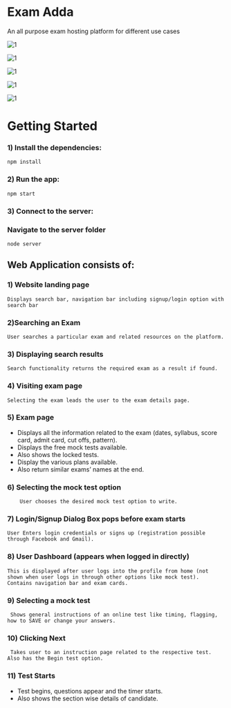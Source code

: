 # Exam Adda

An all purpose exam hosting platform for different use cases

![1](./screenshots/screenshots/LandingPage.png)

![1](./screenshots/screenshots/Login.png)

![1](./screenshots/screenshots/ViewExam.png)

![1](./screenshots/screenshots/TestPage.png)

![1](./screenshots/screenshots/GeneralInstruction.png)

# Getting Started

### 1) Install the dependencies:
 
	npm install

### 2) Run the app:

	npm start

### 3) Connect to the server:

### Navigate to the server folder

	node server

## Web Application consists of:
### 1)	Website landing page

    Displays search bar, navigation bar including signup/login option with search bar

### 2)Searching an Exam
    User searches a particular exam and related resources on the platform.

### 3)	Displaying search results
    Search functionality returns the required exam as a result if found.
    
### 4)	Visiting exam page 
    Selecting the exam leads the user to the exam details page.

### 5)	Exam page
-	Displays all the information related to the exam (dates, syllabus, score card, admit card, cut offs, pattern).
-	Displays the free mock tests available.
-	Also shows the locked tests.   
-	Display the various plans available.
-	Also return similar exams’ names at the end.

### 6) Selecting the mock test option
	    User chooses the desired mock test option to write.	
### 7) Login/Signup Dialog Box pops before exam starts
    User Enters login credentials or signs up (registration possible through Facebook and Gmail).

### 8) User Dashboard (appears when logged in directly)
    This is displayed after user logs into the profile from home (not shown when user logs in through other options like mock test). Contains navigation bar and exam cards.

### 9) Selecting a mock test
     Shows general instructions of an online test like timing, flagging, how to SAVE or change your answers.

### 10) Clicking Next 
     Takes user to an instruction page related to the respective test. Also has the Begin test option.

### 11) Test Starts
-   Test begins, questions appear and the timer starts.
-   Also shows the section wise details of candidate.
